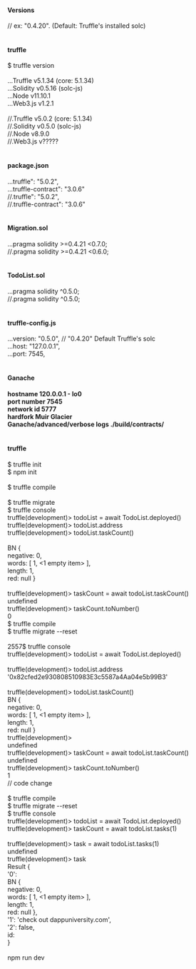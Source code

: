<h4>Versions</h4>
// ex:  "0.4.20". (Default: Truffle's installed solc)<br />
<br />
<h4>truffle</h4>
$ truffle version<br />
<br />
...Truffle v5.1.34 (core: 5.1.34)<br />
...Solidity v0.5.16 (solc-js)<br />
...Node v11.10.1<br />
...Web3.js v1.2.1<br />
<br />
//.Truffle v5.0.2 (core: 5.1.34)<br />
//.Solidity v0.5.0 (solc-js)<br />
//.Node v8.9.0<br />
//.Web3.js v?????<br />
<br />
<h4>package.json</h4>
...truffle": "5.0.2",<br />
...truffle-contract": "3.0.6"<br />
//.truffle": "5.0.2",<br />
//.truffle-contract": "3.0.6"<br />
<br />
<h4>Migration.sol</h4>
...pragma solidity >=0.4.21 <0.7.0;<br />
//.pragma solidity >=0.4.21 <0.6.0;<br />
<br />
<h4>TodoList.sol</h4>
...pragma solidity ^0.5.0;<br />
//.pragma solidity ^0.5.0;<br />
<br />
<h4>truffle-config.js</h4>
...version: "0.5.0", // "0.4.20" Default Truffle's solc<br />
...host: "127.0.0.1",<br />
...port: 7545,<br />
<br />
<h4>Ganache<h4>
hostname 120.0.0.1 - Io0<br />
port number 7545<br />
network id 5777<br />
hardfork Muir Glacier<br />
Ganache/advanced/verbose logs ./build/contracts/<br />
<br />
<h4>truffle</h4>
$ truffle init<br />
$ npm init<br />
<br />
$ truffle compile<br />
<br />
$ truffle migrate<br />
$ truffle console<br />
truffle(development)> todoList = await TodoList.deployed()<br />
truffle(development)> todoList.address<br />
truffle(development)> todoList.taskCount()<br />
<br />
BN {<br />
  negative: 0,<br />
  words: [ 1, <1 empty item> ],<br />
  length: 1,<br />
  red: null }<br />
<br />
truffle(development)> taskCount = await todoList.taskCount()<br />
undefined<br />
truffle(development)> taskCount.toNumber()<br />
0<br />
$ truffle compile<br />
$ truffle migrate --reset<br />
<br />
2557$ truffle console<br />
truffle(development)> todoList = await TodoList.deployed()<br />
<br />
truffle(development)> todoList.address<br />
'0x82cfed2e930808510983E3c5587a4Aa04e5b99B3'<br />
<br />
truffle(development)> todoList.taskCount()<br />
BN {<br />
  negative: 0,<br />
  words: [ 1, <1 empty item> ],<br />
  length: 1,<br />
  red: null }<br />
truffle(development)><br />
undefined<br />
truffle(development)> taskCount = await todoList.taskCount()<br />
undefined<br />
truffle(development)> taskCount.toNumber()<br />
1<br />
// code change<br />
<br />
$ truffle compile<br />
$ truffle migrate --reset<br />
$ truffle console<br />
truffle(development)> todoList = await TodoList.deployed()<br />
truffle(development)> taskCount = await todoList.tasks(1)<br />
<br />
truffle(development)> task = await todoList.tasks(1)<br />
undefined<br />
truffle(development)> task<br />
Result {<br />
  '0':<br />
   BN {<br />
     negative: 0,<br />
     words: [ 1, <1 empty item> ],<br />
     length: 1,<br />
     red: null },<br />
  '1': 'check out dappuniversity.com',<br />
  '2': false,<br />
  id:<br />
}<br />
<br />
npm run dev<br />
